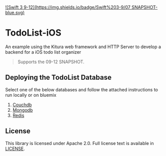 [![Swift 3 9-12](https://img.shields.io/badge/Swift%203-9/07 SNAPSHOT-blue.svg)](https://swift.org/download/#snapshots)

# TodoList-iOS

An example using the Kitura web framework and HTTP Server to develop a backend for a iOS todo list organizer

> Supports the 09-12 SNAPSHOT.

## Deploying the TodoList Database ##

Select one of the below databases and follow the attached instructions to run locally or on bluemix

1. [Couchdb](https://github.com/IBM-Swift/todolist-couchdb)
2. [Mongodb](https://github.com/IBM-Swift/todolist-mongodb)
3. [Redis](https://github.com/IBM-Swift/todolist-redis)

## License

This library is licensed under Apache 2.0. Full license text is available in [LICENSE](LICENSE).
